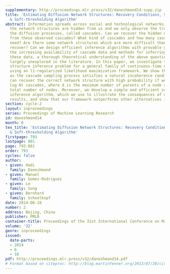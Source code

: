 ```yaml
---
supplementary: http://proceedings.mlr.press/v32/daneshmand14-supp.zip
title: 'Estimating Diffusion Network Structures: Recovery Conditions, Sample Complexity
  & Soft-thresholding Algorithm'
abstract: Information spreads across social and technological networks, but often
  the network structures are hidden from us and we only observe the traces left by
  the diffusion processes, called cascades. Can we recover the hidden network structures
  from these observed cascades? What kind of cascades and how many cascades do we
  need? Are there some network structures which are more difficult than others to
  recover? Can we design efficient inference algorithms with provable guarantees?    Despite
  the increasing availability of cascade data and methods for inferring networks from
  these data, a thorough theoretical understanding of the above questions remains
  largely unexplored in the literature. In this paper, we investigate the network
  structure inference problem for a general family of continuous-time diffusion models
  using an l1-regularized likelihood maximization framework. We show that, as long
  as the cascade sampling process satisfies a natural incoherence condition, our framework
  can recover the correct network structure with high probability if we observe O(d^3
  log N) cascades, where d is the maximum number of parents of a node and N is the
  total number of nodes. Moreover, we develop a simple and efficient soft-thresholding
  inference algorithm, which we use to illustrate the consequences of our theoretical
  results, and show that our framework outperforms other alternatives in practice.
section: cycle-2
layout: inproceedings
series: Proceedings of Machine Learning Research
id: daneshmand14
month: 0
tex_title: 'Estimating Diffusion Network Structures: Recovery Conditions, Sample Complexity
  & Soft-thresholding Algorithm'
firstpage: 793
lastpage: 801
page: 793-801
order: 793
cycles: false
author:
- given: Hadi
  family: Daneshmand
- given: Manuel
  family: Gomez-Rodriguez
- given: Le
  family: Song
- given: Bernhard
  family: Schoelkopf
date: 2014-06-18
number: 2
address: Bejing, China
publisher: PMLR
container-title: Proceedings of the 31st International Conference on Machine Learning
volume: '32'
genre: inproceedings
issued:
  date-parts:
  - 2014
  - 6
  - 18
pdf: http://proceedings.mlr.press/v32/daneshmand14.pdf
# Format based on citeproc: http://blog.martinfenner.org/2013/07/30/citeproc-yaml-for-bibliographies/
---
```

